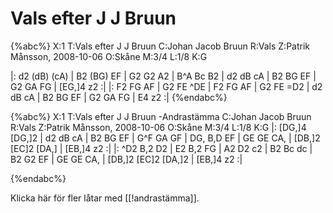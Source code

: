 # Vals efter J J Bruun

{%abc%}
X:1
T:Vals efter J J Bruun
C:Johan Jacob Bruun
R:Vals
Z:Patrik Månsson, 2008-10-06
O:Skåne
M:3/4
L:1/8
K:G

|: d2 (dB) (cA) | B2 (BG) EF | G2 G2 A2 | B^A Bc B2 |
d2 dB cA | B2 BG EF | G2 GA FG | [EG,]4 z2 :|
|: F2 FG AF | G2 FE ^DE | F2 FG AF | G2 FE =D2 |
d2 dB cA | B2 BG EF | G2 GA FG | E4 z2 :|
{%endabc%}

{%abc%}
X:1
T:Vals efter J J Bruun -Andrastämma
C:Johan Jacob Bruun
R:Vals
Z:Patrik Månsson, 2008-10-06
O:Skåne
M:3/4
L:1/8
K:G
|: [DG,]4 [DG,]2 | d2 dB cA | B2 BG EF | G^F GA GF |
DG, B,D EF | GE GE CA, | [DB,]2 [EC]2 [DA,] | [EB,]4 z2 :|
|: ^D2 B,2 D2 | E2 B,2 FG | A2 D2 c2 | B2 Bc dc |
B2 G2 EF | GE GE CA, | [DB,]2 [EC]2 [DA,]2 | [EB,]4 z2 :|

{%endabc%}

Klicka här för fler låtar med [[!andrastämma]].
